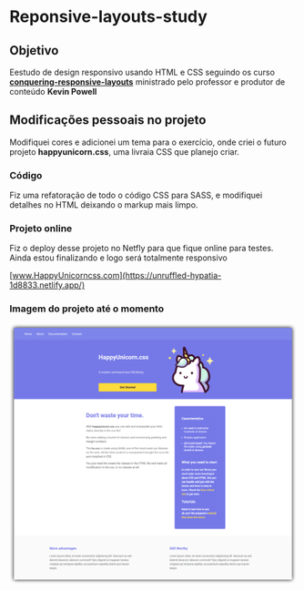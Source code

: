 # Reponsive-layouts-study
## Objetivo
Eestudo de design responsivo usando HTML e CSS seguindo os curso [**conquering-responsive-layouts**](https://courses.kevinpowell.co/courses/conquering-responsive-layouts/233002-introduction/1007804-intro-why-the-course-is-formatted-in-this-way)
ministrado pelo professor e produtor de conteúdo **Kevin Powell**

## Modificações pessoais no projeto

Modifiquei cores e adicionei um tema para o exercício, onde criei o futuro projeto **happyunicorn.css**, uma livraia CSS que planejo criar.

### Código

Fiz uma refatoração de todo o código CSS para SASS, e modifiquei detalhes no HTML deixando o markup mais limpo.

### Projeto online

Fiz o deploy desse projeto no Netfly para que fique online para testes. Ainda estou finalizando e logo será totalmente responsivo

[www.HappyUnicorncss.com](https://unruffled-hypatia-1d8833.netlify.app/)

### Imagem do projeto até o momento

![](img/readme-tela.png)
